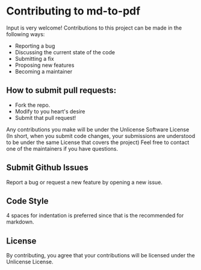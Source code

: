 # Contributing to md-to-pdf

Input is very welcome! Contributions to this project can be made in the following ways:

- Reporting a bug
- Discussing the current state of the code
- Submitting a fix
- Proposing new features
- Becoming a maintainer

## How to submit pull requests:

- Fork the repo.
- Modify to you heart's desire
- Submit that pull request!

Any contributions you make will be under the Unlicense Software License (In short, when you submit code changes, your submissions are understood to be under the same License that covers the project) Feel free to contact one of the maintainers if you have questions.

## Submit Github Issues

Report a bug or request a new feature by opening a new issue.

## Code Style

4 spaces for indentation is preferred since that is the recommended for markdown.

## License

By contributing, you agree that your contributions will be licensed under the Unlicense License.

